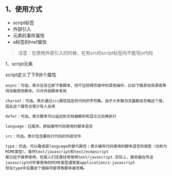 ## 1、使用方式

* script标签
* 外部引入
* 元素的事件属性
* a标签的href属性

> 注意：在使用外部引入的时候，在有src的script标签内不能写js代码

1、script元素

script定义了下列6个属性

```
async：可选。表示应该立即下载脚本，但不应妨碍页面中的其他操作，比如下载其他资源或等待加载其他脚本。只对外部脚本有效

charset：可选。表示通过src属性指定的代码的字符集。由于大多数浏览器都会忽略这个值，因此这个属性也很少有人会用

defer：可选。表示脚本可以延迟到文档被解析和显示之后再执行

language：已废弃。原指编写代码使用的脚本语言

src：可选。表示包含要执行代码的外部文件

type：可选。可以看成是language的替代属性；表示编写代码使用的脚本语言的类型（也称为MIME类型）。虽然text/javascript和text/ecmascript
都已经不推荐使用，但是人们还是经常使用text/javascript.实际上，服务器在传送javascript问件事使用的MIME类型通常是application/x-javascript
但在type中设置这个值缺可能导致脚本被忽略。
```



